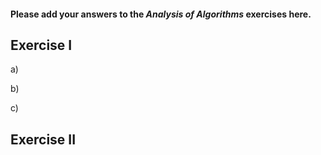#### Please add your answers to the ***Analysis of  Algorithms*** exercises here.

## Exercise I

a)

b)

c)

## Exercise II
